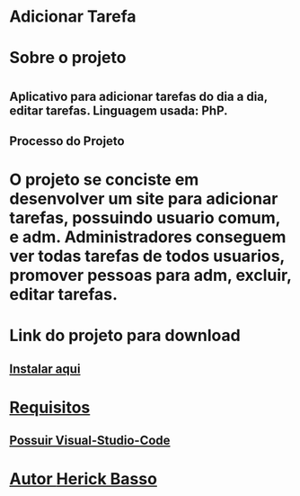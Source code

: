 <h1> Adicionar Tarefa  </h1>
  
<h1> Sobre o projeto <h1/>
<h2> Aplicativo para adicionar tarefas do dia a dia, editar tarefas.  Linguagem usada: PhP. </h2>

<h2> Processo do Projeto <h2/>
<h1> O projeto se conciste em desenvolver um site para adicionar tarefas, possuindo usuario comum, e adm. Administradores conseguem ver todas tarefas de todos usuarios, promover pessoas para adm, excluir, editar tarefas. 

<h1> Link do projeto para download </h1>
<h2> <a href="[https://github.com/HerickBasso/projF/)"> Instalar aqui </h2>

<h1> Requisitos </h1>
<h2> Possuir Visual-Studio-Code </h2>

<h1> Autor <a href="https://github.com/HerickBasso"> Herick Basso </a> </h1>
